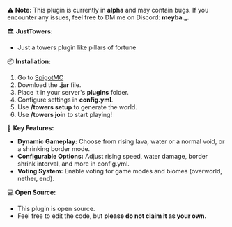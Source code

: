 ⚠️ **Note:** This plugin is currently in **alpha** and may contain bugs. If you encounter any issues, feel free to DM me on Discord: **meyba._.**

🏛️ **JustTowers:**
- Just a towers plugin like pillars of fortune

📦 **Installation:**
1. Go to [SpigotMC](https://www.spigotmc.org/resources/justtowers.125289)
2. Download the **.jar** file.
3. Place it in your server's **plugins** folder.
4. Configure settings in **config.yml**.
5. Use **/towers setup** to generate the world.
6. Use **/towers join** to start playing!

🔑 **Key Features:**
- **Dynamic Gameplay:** Choose from rising lava, water or a normal void, or a shrinking border mode.
- **Configurable Options:** Adjust rising speed, water damage, border shrink interval, and more in config.yml.
- **Voting System:** Enable voting for game modes and biomes (overworld, nether, end).

💻 **Open Source:**
- This plugin is open source.
- Feel free to edit the code, but **please do not claim it as your own.**
